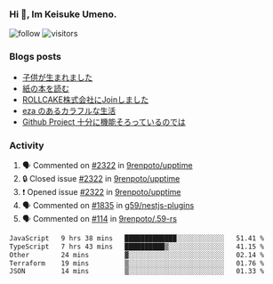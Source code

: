 ### Hi 👋, Im Keisuke Umeno.

<!--
**9renpoto/9renpoto** is a ✨ _special_ ✨ repository because its `README.md` (this file) appears on your GitHub profile.

Here are some ideas to get you started:

- 🔭 I’m currently working on ...
- 🌱 I’m currently learning ...
- 👯 I’m looking to collaborate on ...
- 🤔 I’m looking for help with ...
- 💬 Ask me about ...
- 📫 How to reach me: ...
- 😄 Pronouns: ...
- ⚡ Fun fact: ...
-->

![follow](https://img.shields.io/github/followers/9renpoto?label=Follow&style=social)
![visitors](https://komarev.com/ghpvc/?username=9renpoto&label=Profile%20views&color=0e75b6&style=flat)

### Blogs posts

<!-- BLOG-POST-LIST:START -->
- [子供が生まれました](https://9renpoto.win/entry/2024/04/18/hello-world)
- [紙の本を読む](https://9renpoto.win/entry/2024/02/25/reading-papar-book)
- [ROLLCAKE株式会社にJoinしました](https://9renpoto.win/entry/2024/02/11/join)
- [eza のあるカラフルな生活](https://9renpoto.win/entry/2024/02/01/eza)
- [Github Project 十分に機能そろっているのでは](https://9renpoto.win/entry/2024/01/14/gh-projects)
<!-- BLOG-POST-LIST:END -->

### Activity

<!--START_SECTION:activity-->
1. 🗣 Commented on [#2322](https://github.com/9renpoto/upptime/issues/2322#issuecomment-2106694916) in [9renpoto/upptime](https://github.com/9renpoto/upptime)
2. 🔒 Closed issue [#2322](https://github.com/9renpoto/upptime/issues/2322) in [9renpoto/upptime](https://github.com/9renpoto/upptime)
3. ❗ Opened issue [#2322](https://github.com/9renpoto/upptime/issues/2322) in [9renpoto/upptime](https://github.com/9renpoto/upptime)
4. 🗣 Commented on [#1835](https://github.com/g59/nestjs-plugins/pull/1835#issuecomment-2106685847) in [g59/nestjs-plugins](https://github.com/g59/nestjs-plugins)
5. 🗣 Commented on [#114](https://github.com/9renpoto/.59-rs/pull/114#issuecomment-2106681295) in [9renpoto/.59-rs](https://github.com/9renpoto/.59-rs)
<!--END_SECTION:activity-->

<!--START_SECTION:waka-->

```txt
JavaScript   9 hrs 38 mins   █████████████░░░░░░░░░░░░   51.41 %
TypeScript   7 hrs 43 mins   ██████████▒░░░░░░░░░░░░░░   41.15 %
Other        24 mins         ▓░░░░░░░░░░░░░░░░░░░░░░░░   02.14 %
Terraform    19 mins         ▒░░░░░░░░░░░░░░░░░░░░░░░░   01.76 %
JSON         14 mins         ▒░░░░░░░░░░░░░░░░░░░░░░░░   01.33 %
```

<!--END_SECTION:waka-->
